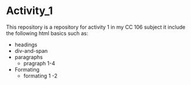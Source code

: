 # Activity_1
This repository is a repository for activity 1 in my CC 106 subject it include the following html basics such as:
- headings
- div-and-span
- paragraphs
   - pragraph 1-4
- Formating
  - formating 1 -2
  
